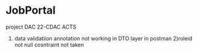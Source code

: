 # JobPortal
project DAC 22-CDAC ACTS
1) data validatiion annotation not working in DTO layer in postman 
2)roleid not null cosntraint not taken 
